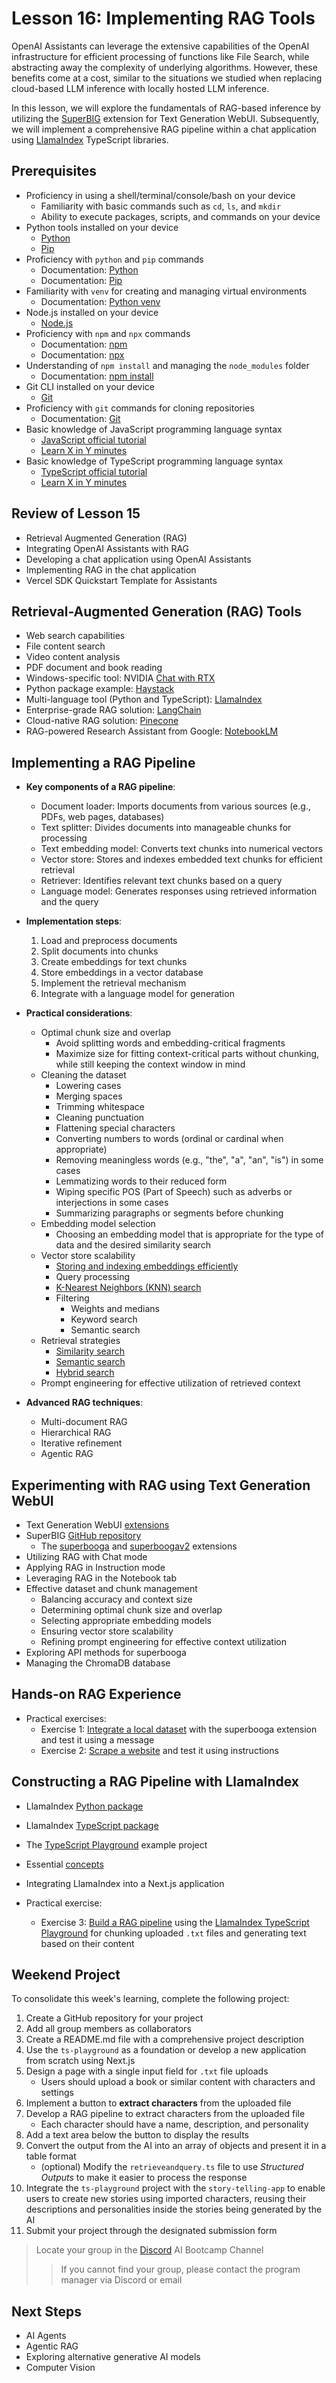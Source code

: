 # Lesson 16: Implementing RAG Tools

OpenAI Assistants can leverage the extensive capabilities of the OpenAI infrastructure for efficient processing of functions like File Search, while abstracting away the complexity of underlying algorithms. However, these benefits come at a cost, similar to the situations we studied when replacing cloud-based LLM inference with locally hosted LLM inference.

In this lesson, we will explore the fundamentals of RAG-based inference by utilizing the [SuperBIG](https://github.com/kaiokendev/superbig) extension for Text Generation WebUI. Subsequently, we will implement a comprehensive RAG pipeline within a chat application using [LlamaIndex](https://www.llamaindex.ai/) TypeScript libraries.

## Prerequisites

- Proficiency in using a shell/terminal/console/bash on your device
  - Familiarity with basic commands such as `cd`, `ls`, and `mkdir`
  - Ability to execute packages, scripts, and commands on your device
- Python tools installed on your device
  - [Python](https://www.python.org/downloads/)
  - [Pip](https://pip.pypa.io/en/stable/installation/)
- Proficiency with `python` and `pip` commands
  - Documentation: [Python](https://docs.python.org/3/)
  - Documentation: [Pip](https://pip.pypa.io/en/stable/)
- Familiarity with `venv` for creating and managing virtual environments
  - Documentation: [Python venv](https://docs.python.org/3/library/venv.html)
- Node.js installed on your device
  - [Node.js](https://nodejs.org/en/download/)
- Proficiency with `npm` and `npx` commands
  - Documentation: [npm](https://docs.npmjs.com/)
  - Documentation: [npx](https://www.npmjs.com/package/npx)
- Understanding of `npm install` and managing the `node_modules` folder
  - Documentation: [npm install](https://docs.npmjs.com/cli/v10/commands/npm-install)
- Git CLI installed on your device
  - [Git](https://git-scm.com/downloads)
- Proficiency with `git` commands for cloning repositories
  - Documentation: [Git](https://git-scm.com/doc)
- Basic knowledge of JavaScript programming language syntax
  - [JavaScript official tutorial](https://developer.mozilla.org/en-US/docs/Web/JavaScript/Guide)
  - [Learn X in Y minutes](https://learnxinyminutes.com/docs/javascript/)
- Basic knowledge of TypeScript programming language syntax
  - [TypeScript official tutorial](https://www.typescriptlang.org/docs/)
  - [Learn X in Y minutes](https://learnxinyminutes.com/docs/typescript/)

## Review of Lesson 15

- Retrieval Augmented Generation (RAG)
- Integrating OpenAI Assistants with RAG
- Developing a chat application using OpenAI Assistants
- Implementing RAG in the chat application
- Vercel SDK Quickstart Template for Assistants

## Retrieval-Augmented Generation (RAG) Tools

- Web search capabilities
- File content search
- Video content analysis
- PDF document and book reading
- Windows-specific tool: NVIDIA [Chat with RTX](https://www.nvidia.com/en-us/ai-on-rtx/chatrtx/)
- Python package example: [Haystack](https://haystack.deepset.ai/)
- Multi-language tool (Python and TypeScript): [LlamaIndex](https://www.llamaindex.ai/)
- Enterprise-grade RAG solution: [LangChain](https://www.langchain.com/retrieval)
- Cloud-native RAG solution: [Pinecone](https://www.pinecone.io/solutions/rag/)
- RAG-powered Research Assistant from Google: [NotebookLM](https://notebooklm.google/)

## Implementing a RAG Pipeline

- **Key components of a RAG pipeline**:

  - Document loader: Imports documents from various sources (e.g., PDFs, web pages, databases)
  - Text splitter: Divides documents into manageable chunks for processing
  - Text embedding model: Converts text chunks into numerical vectors
  - Vector store: Stores and indexes embedded text chunks for efficient retrieval
  - Retriever: Identifies relevant text chunks based on a query
  - Language model: Generates responses using retrieved information and the query

- **Implementation steps**:

  1. Load and preprocess documents
  2. Split documents into chunks
  3. Create embeddings for text chunks
  4. Store embeddings in a vector database
  5. Implement the retrieval mechanism
  6. Integrate with a language model for generation

- **Practical considerations**:

  - Optimal chunk size and overlap
    - Avoid splitting words and embedding-critical fragments
    - Maximize size for fitting context-critical parts without chunking, while still keeping the context window in mind
  - Cleaning the dataset
    - Lowering cases
    - Merging spaces
    - Trimming whitespace
    - Cleaning punctuation
    - Flattening special characters
    - Converting numbers to words (ordinal or cardinal when appropriate)
    - Removing meaningless words (e.g., "the", "a", "an", "is") in some cases
    - Lemmatizing words to their reduced form
    - Wiping specific POS (Part of Speech) such as adverbs or interjections in some cases
    - Summarizing paragraphs or segments before chunking
  - Embedding model selection
    - Choosing an embedding model that is appropriate for the type of data and the desired similarity search
  - Vector store scalability
    - [Storing and indexing embeddings efficiently](https://www.pinecone.io/learn/vector-database/)
    - Query processing
    - [K-Nearest Neighbors (KNN) search](https://en.wikipedia.org/wiki/K-nearest_neighbors_algorithm)
    - Filtering
      - Weights and medians
      - Keyword search
      - Semantic search
  - Retrieval strategies
    - [Similarity search](https://www.pinecone.io/learn/vector-similarity/)
    - [Semantic search](https://www.sbert.net/examples/applications/semantic-search/README.html)
    - [Hybrid search](https://www.pinecone.io/learn/hybrid-search-intro/)
  - Prompt engineering for effective utilization of retrieved context

- **Advanced RAG techniques**:
  - Multi-document RAG
  - Hierarchical RAG
  - Iterative refinement
  - Agentic RAG

## Experimenting with RAG using Text Generation WebUI

- Text Generation WebUI [extensions](https://github.com/oobabooga/text-generation-webui/wiki/07-%E2%80%90-Extensions)
- SuperBIG [GitHub repository](https://github.com/kaiokendev/superbig)
  - The [superbooga](https://github.com/oobabooga/text-generation-webui/tree/main/extensions/superbooga) and [superboogav2](https://github.com/oobabooga/text-generation-webui/tree/main/extensions/superboogav2) extensions
- Utilizing RAG with Chat mode
- Applying RAG in Instruction mode
- Leveraging RAG in the Notebook tab
- Effective dataset and chunk management
  - Balancing accuracy and context size
  - Determining optimal chunk size and overlap
  - Selecting appropriate embedding models
  - Ensuring vector store scalability
  - Refining prompt engineering for effective context utilization
- Exploring API methods for superbooga
- Managing the ChromaDB database

## Hands-on RAG Experience

- Practical exercises:
  - Exercise 1: [Integrate a local dataset](./exercises/00-RAG-With-Local-Dataset.md) with the superbooga extension and test it using a message
  - Exercise 2: [Scrape a website](./exercises/01-RAG-With-Web-Scraping.md) and test it using instructions

## Constructing a RAG Pipeline with LlamaIndex

- LlamaIndex [Python package](https://docs.llamaindex.ai/en/stable/)
- LlamaIndex [TypeScript package](https://ts.llamaindex.ai/)
- The [TypeScript Playground](https://github.com/run-llama/ts-playground) example project
- Essential [concepts](https://ts.llamaindex.ai/getting_started/concepts)
- Integrating LlamaIndex into a Next.js application

- Practical exercise:
  - Exercise 3: [Build a RAG pipeline](./exercises/02-RAG-With-LlamaIndex.md) using the [LlamaIndex TypeScript Playground](https://github.com/run-llama/ts-playground) for chunking uploaded `.txt` files and generating text based on their content

## Weekend Project

To consolidate this week's learning, complete the following project:

1. Create a GitHub repository for your project
2. Add all group members as collaborators
3. Create a README.md file with a comprehensive project description
4. Use the `ts-playground` as a foundation or develop a new application from scratch using Next.js
5. Design a page with a single input field for `.txt` file uploads
   - Users should upload a book or similar content with characters and settings
6. Implement a button to **extract characters** from the uploaded file
7. Develop a RAG pipeline to extract characters from the uploaded file
   - Each character should have a name, description, and personality
8. Add a text area below the button to display the results
9. Convert the output from the AI into an array of objects and present it in a table format
   - (optional) Modify the `retrieveandquery.ts` file to use *Structured Outputs* to make it easier to process the response
10. Integrate the `ts-playground` project with the `story-telling-app` to enable users to create new stories using imported characters, reusing their descriptions and personalities inside the stories being generated by the AI
11. Submit your project through the designated submission form

> Locate your group in the [Discord](https://discord.gg/encodeclub) AI Bootcamp Channel
> > If you cannot find your group, please contact the program manager via Discord or email

## Next Steps

- AI Agents
- Agentic RAG
- Exploring alternative generative AI models
- Computer Vision
